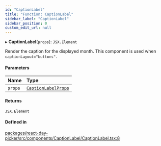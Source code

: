 ```yaml
---
id: "CaptionLabel"
title: "Function: CaptionLabel"
sidebar_label: "CaptionLabel"
sidebar_position: 0
custom_edit_url: null
---
```


▸ **CaptionLabel**(`props`): `JSX.Element`

Render the caption for the displayed month. This component is used when `captionLayout="buttons"`.

#### Parameters

| Name | Type |
| :------ | :------ |
| `props` | [`CaptionLabelProps`](../interfaces/CaptionLabelProps) |

#### Returns

`JSX.Element`

#### Defined in

[packages/react-day-picker/src/components/CaptionLabel/CaptionLabel.tsx:8](https://github.com/gpbl/react-day-picker/blob/b5db746c/packages/react-day-picker/src/components/CaptionLabel/CaptionLabel.tsx#L8)
